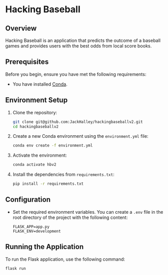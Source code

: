 # Hacking Baseball

## Overview
Hacking Baseball is an application that predicts the outcome of a baseball games and provides users with the best odds from local score books.

## Prerequisites
Before you begin, ensure you have met the following requirements:
- You have installed [Conda](https://docs.conda.io/projects/conda/en/latest/user-guide/install/index.html).


## Environment Setup

1. Clone the repository:
    ```sh
    git clone git@github.com:JackHalley/hackingbaseballv2.git
    cd hackingbaseballv2
    ```

2. Create a new Conda environment using the `environment.yml` file:
    ```sh
    conda env create -f environment.yml
    ```

3. Activate the environment:
    ```sh
    conda activate hbv2
    ```

4. Install the dependencies from `requirements.txt`:
    ```sh
    pip install -r requirements.txt
    ```

## Configuration
- Set the required environment variables. You can create a `.env` file in the root directory of the project with the following content:
    ```env
    FLASK_APP=app.py
    FLASK_ENV=development
    ```

## Running the Application
To run the Flask application, use the following command:
```sh
flask run
